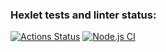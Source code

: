 ### Hexlet tests and linter status:
[![Actions Status](https://github.com/vlad1slove1/frontend-project-11/workflows/hexlet-check/badge.svg)](https://github.com/vlad1slove1/frontend-project-11/actions)
[![Node.js CI](https://github.com/vlad1slove1/frontend-project-11/actions/workflows/node.js.yml/badge.svg)](https://github.com/vlad1slove1/frontend-project-11/actions/workflows/node.js.yml)
